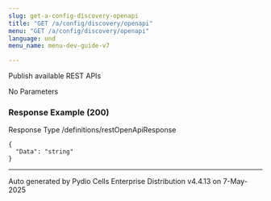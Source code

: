 ```yaml
---
slug: get-a-config-discovery-openapi
title: "GET /a/config/discovery/openapi"
menu: "GET /a/config/discovery/openapi"
language: und
menu_name: menu-dev-guide-v7

---
```








 
Publish available REST APIs  


No Parameters



### Response Example (200)
Response Type /definitions/restOpenApiResponse

```
{
  "Data": "string"
}
```




---
Auto generated by Pydio Cells Enterprise Distribution v4.4.13 on 7-May-2025
